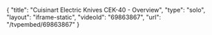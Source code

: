 {
    "title": "Cuisinart Electric Knives CEK-40 - Overview",
    "type": "solo",
    "layout": "iframe-static",
    "videoId": "69863867",
    "url": "\/tvpembed\/69863867"
}